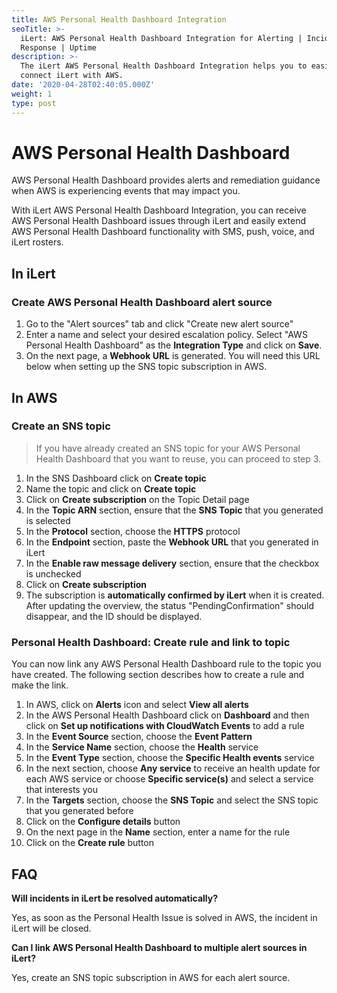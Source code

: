 ```yaml
---
title: AWS Personal Health Dashboard Integration
seoTitle: >-
  iLert: AWS Personal Health Dashboard Integration for Alerting | Incident
  Response | Uptime
description: >-
  The iLert AWS Personal Health Dashboard Integration helps you to easily
  connect iLert with AWS.
date: '2020-04-28T02:40:05.000Z'
weight: 1
type: post
---
```


# AWS Personal Health Dashboard

AWS Personal Health Dashboard provides alerts and remediation guidance when AWS is experiencing events that may impact you.

With iLert AWS Personal Health Dashboard Integration, you can receive AWS Personal Health Dashboard issues through iLert and easily extend AWS Personal Health Dashboard functionality with SMS, push, voice, and iLert rosters.

## In iLert <a id="in-ilert"></a>

### Create AWS Personal Health Dashboard alert source <a id="create-alert-source"></a>

1. Go to the "Alert sources" tab and click "Create new alert source"
2. Enter a name and select your desired escalation policy. Select "AWS Personal Health Dashboard" as the **Integration Type** and click on **Save**.
3. On the next page, a **Webhook URL** is generated. You will need this URL below when setting up the SNS topic subscription in AWS.

## In AWS

### Create an SNS topic <a id="create-sns-topic"></a>

> If you have already created an SNS topic for your AWS Personal Health Dashboard that you want to reuse, you can proceed to step 3.

1. In the SNS Dashboard click on **Create topic**
2. Name the topic and click on **Create topic**
3. Click on **Create subscription** on the Topic Detail page
4. In the **Topic ARN** section, ensure that the **SNS Topic** that you generated is selected
5. In the **Protocol** section, choose the **HTTPS** protocol
6. In the **Endpoint** section, paste the **Webhook URL** that you generated in iLert
7. In the **Enable raw message delivery** section, ensure that the checkbox is unchecked
8. Click on **Create subscription**
9. The subscription is **automatically confirmed by iLert** when it is created. After updating the overview, the status "PendingConfirmation" should disappear, and the ID should be displayed.

### Personal Health Dashboard: Create rule and link to topic <a id="create-phd-rule"></a>

You can now link any AWS Personal Health Dashboard rule to the topic you have created. The following section describes how to create a rule and make the link.

1. In AWS, click on **Alerts** icon and select **View all alerts**
2. In the AWS Personal Health Dashboard click on **Dashboard** and then click on **Set up notifications with CloudWatch Events** to add a rule
3. In the **Event Source** section, choose the **Event Pattern**
4. In the **Service Name** section, choose the **Health** service
5. In the **Event Type** section, choose the **Specific Health events** service
6. In the next section, choose **Any service** to receive an health update for each AWS service or choose **Specific service\(s\)** and select a service that interests you
7. In the **Targets** section, choose the **SNS Topic** and select the SNS topic that you generated before
8. Click on the **Configure details** button
9. On the next page in the **Name** section, enter a name for the rule
10. Click on the **Create rule** button

## FAQ <a id="faq"></a>

**Will incidents in iLert be resolved automatically?**

Yes, as soon as the Personal Health Issue is solved in AWS, the incident in iLert will be closed.

**Can I link AWS Personal Health Dashboard to multiple alert sources in iLert?**

Yes, create an SNS topic subscription in AWS for each alert source.

